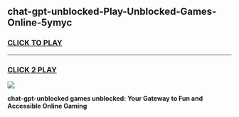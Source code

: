 
## chat-gpt-unblocked-Play-Unblocked-Games-Online-5ymyc
<h3>
<a href="https://premium76.site?title=chat-gpt-unblocked&ref=25A">CLICK TO PLAY</a></h3>
<hr>

<h3>
<a href="https://premium76.site?title=chat-gpt-unblocked&ref=25A">CLICK 2 PLAY</a>
  
</h3>

<a href="https://premium76.site?title=chat-gpt-unblocked&ref=25A"><img src="https://clearcache.store/games.png"></a>


**chat-gpt-unblocked games unblocked: Your Gateway to Fun and Accessible Online Gaming**
